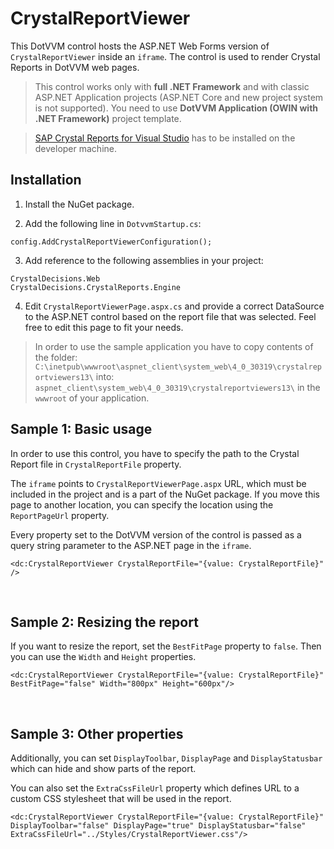 # CrystalReportViewer

This DotVVM control hosts the ASP.NET Web Forms version of `CrystalReportViewer` inside an `iframe`. The control is used to render Crystal Reports in DotVVM web pages.

> This control works only with **full .NET Framework** and with classic ASP.NET Application projects (ASP.NET Core and new project system is not supported).
You need to use **DotVVM Application (OWIN with .NET Framework)** project template.

> [SAP Crystal Reports for Visual Studio](http://www.crystalreports.com/crvs/confirm/) has to be installed on the developer machine.

## Installation

1. Install the NuGet package.

2. Add the following line in `DotvvmStartup.cs`:

```
config.AddCrystalReportViewerConfiguration();
```

3. Add reference to the following assemblies in your project:

```
CrystalDecisions.Web
CrystalDecisions.CrystalReports.Engine
```

4. Edit `CrystalReportViewerPage.aspx.cs` and provide a correct DataSource to the ASP.NET control based on the report file that was selected.
Feel free to edit this page to fit your needs.

> In order to use the sample application you have to copy contents of the folder: `C:\inetpub\wwwroot\aspnet_client\system_web\4_0_30319\crystalreportviewers13\` into: `aspnet_client\system_web\4_0_30319\crystalreportviewers13\` in the `wwwroot` of your application.

## Sample 1: Basic usage

In order to use this control, you have to specify the path to the Crystal Report file in `CrystalReportFile` property. 

The `iframe` points to `CrystalReportViewerPage.aspx` URL, which must be included in the project and is a part of the NuGet package. If you move this page to another location, you can specify the location using the `ReportPageUrl` property.

Every property set to the DotVVM version of the control is passed as a query string parameter to the ASP.NET page in the `iframe`.

```DOTHTML
<dc:CrystalReportViewer CrystalReportFile="{value: CrystalReportFile}" />
```

<br />

## Sample 2: Resizing the report

If you want to resize the report, set the `BestFitPage` property to `false`. Then you can use the `Width` and `Height` properties.

```DOTHTML
<dc:CrystalReportViewer CrystalReportFile="{value: CrystalReportFile}"  BestFitPage="false" Width="800px" Height="600px"/>
```

<br />

## Sample 3: Other properties

Additionally, you can set `DisplayToolbar`, `DisplayPage` and `DisplayStatusbar` which can hide and show parts of the report.

You can also set the `ExtraCssFileUrl` property which defines URL to a custom CSS stylesheet that will be used in the report.

```DOTHTML
<dc:CrystalReportViewer CrystalReportFile="{value: CrystalReportFile}"  DisplayToolbar="false" DisplayPage="true" DisplayStatusbar="false" ExtraCssFileUrl="../Styles/CrystalReportViewer.css"/>
```
